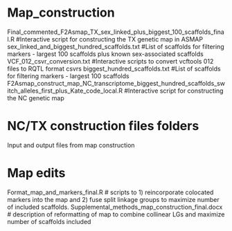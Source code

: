 # Map_construction
Final_commented_F2Asmap_TX_sex_linked_plus_biggest_100_scaffolds_final.R #Interactive script for constructing the TX genetic map in ASMAP
sex_linked_and_biggest_hundred_scaffolds.txt #List of scaffolds for filtering markers - largest 100 scaffolds plus known sex-associated scaffolds
VCF_012_csvr_conversion.txt #Interactive scripts to convert vcftools 012 files to RQTL format csvrs
biggest_hundred_scaffolds.txt #List of scaffolds for filtering markers - largest 100 scaffolds
F2Asmap_construct_map_NC_transcriptome_biggest_hundred_scaffolds_switch_alleles_first_plus_Kate_code_local.R #Interactive script for constructing the NC genetic map
# NC/TX construction files folders
Input and output files from map construction
# Map edits
Format_map_and_markers_final.R # scripts to 1) reincorporate colocated markers into the map and 2) fuse split linkage groups to maximize number of included scaffolds.
Supplemental_methods_map_construction_final.docx # description of reformatting of map to combine collinear LGs and maximize number of scaffolds included